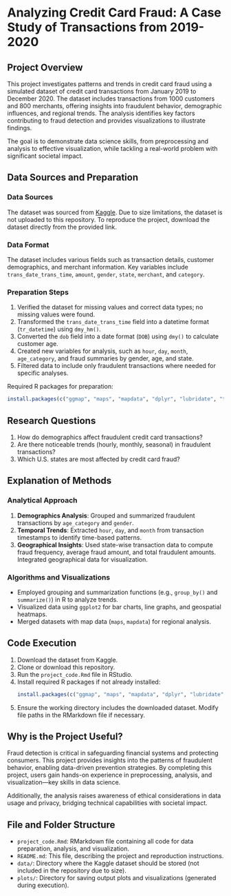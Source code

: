 # Analyzing Credit Card Fraud: A Case Study of Transactions from 2019-2020

## Project Overview
This project investigates patterns and trends in credit card fraud using a simulated dataset of credit card transactions from January 2019 to December 2020. The dataset includes transactions from 1000 customers and 800 merchants, offering insights into fraudulent behavior, demographic influences, and regional trends. The analysis identifies key factors contributing to fraud detection and provides visualizations to illustrate findings.

The goal is to demonstrate data science skills, from preprocessing and analysis to effective visualization, while tackling a real-world problem with significant societal impact.

## Data Sources and Preparation
### Data Sources
The dataset was sourced from [Kaggle](https://www.kaggle.com/datasets/kartik2112/fraud-detection). Due to size limitations, the dataset is not uploaded to this repository. To reproduce the project, download the dataset directly from the provided link.

### Data Format
The dataset includes various fields such as transaction details, customer demographics, and merchant information. Key variables include `trans_date_trans_time`, `amount`, `gender`, `state`, `merchant`, and `category`.

### Preparation Steps
1. Verified the dataset for missing values and correct data types; no missing values were found.
2. Transformed the `trans_date_trans_time` field into a datetime format (`tr_datetime`) using `dmy_hm()`.
3. Converted the `dob` field into a date format (`DOB`) using `dmy()` to calculate customer age.
4. Created new variables for analysis, such as `hour`, `day`, `month`, `age_category`, and fraud summaries by gender, age, and state.
5. Filtered data to include only fraudulent transactions where needed for specific analyses.

Required R packages for preparation:
```r
install.packages(c("ggmap", "maps", "mapdata", "dplyr", "lubridate", "tidyverse"))
```

## Research Questions
1. How do demographics affect fraudulent credit card transactions?
2. Are there noticeable trends (hourly, monthly, seasonal) in fraudulent transactions?
3. Which U.S. states are most affected by credit card fraud?

## Explanation of Methods
### Analytical Approach
1. **Demographics Analysis**: Grouped and summarized fraudulent transactions by `age_category` and `gender`.
2. **Temporal Trends**: Extracted `hour`, `day`, and `month` from transaction timestamps to identify time-based patterns.
3. **Geographical Insights**: Used state-wise transaction data to compute fraud frequency, average fraud amount, and total fraudulent amounts. Integrated geographical data for visualization.

### Algorithms and Visualizations
- Employed grouping and summarization functions (e.g., `group_by()` and `summarize()`) in R to analyze trends.
- Visualized data using `ggplot2` for bar charts, line graphs, and geospatial heatmaps.
- Merged datasets with map data (`maps`, `mapdata`) for regional analysis.

## Code Execution
1. Download the dataset from Kaggle.
2. Clone or download this repository.
3. Run the `project_code.Rmd` file in RStudio.
4. Install required R packages if not already installed:
   ```r
   install.packages(c("ggmap", "maps", "mapdata", "dplyr", "lubridate", "tidyverse"))
   ```
5. Ensure the working directory includes the downloaded dataset. Modify file paths in the RMarkdown file if necessary.

## Why is the Project Useful?
Fraud detection is critical in safeguarding financial systems and protecting consumers. This project provides insights into the patterns of fraudulent behavior, enabling data-driven prevention strategies. By completing this project, users gain hands-on experience in preprocessing, analysis, and visualization—key skills in data science.

Additionally, the analysis raises awareness of ethical considerations in data usage and privacy, bridging technical capabilities with societal impact.

## File and Folder Structure
- `project_code.Rmd`: RMarkdown file containing all code for data preparation, analysis, and visualization.
- `README.md`: This file, describing the project and reproduction instructions.
- `data/`: Directory where the Kaggle dataset should be stored (not included in the repository due to size).
- `plots/`: Directory for saving output plots and visualizations (generated during execution).

